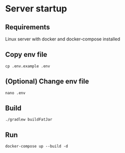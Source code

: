 # Server startup

## Requirements
Linux server with docker and docker-compose installed

## Copy env file
```shell
cp .env.example .env
```

## (Optional) Change env file
```shell
nano .env
```

## Build
```shell
./gradlew buildFatJar
```

## Run
```shell
docker-compose up --build -d
```